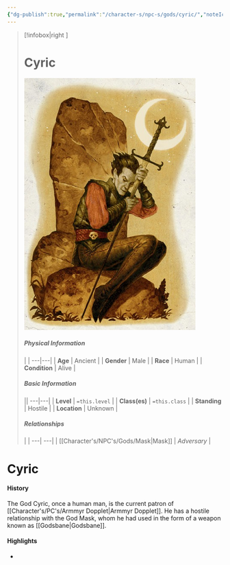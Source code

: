 ```yaml
---
{"dg-publish":true,"permalink":"/character-s/npc-s/gods/cyric/","noteIcon":""}
---
```


>[!infobox|right ]
># **Cyric**
>![Cyric.jpg|cover h-small](/img/user/Attachments/Characters/Cyric.jpg)
>##### **Physical Information**
>| | 
>---|---|
>| **Age** | Ancient |
>| **Gender** | Male |
>| **Race** | Human |
>| **Condition** | Alive |
>##### **Basic Information**
>||
>---|---|
>| **Level** | `=this.level` |
>| **Class(es)** | `=this.class` |
>| **Standing** | Hostile |
>| **Location** | Unknown |
>##### **Relationships**
>| |
>---| ---|
>| [[Character's/NPC's/Gods/Mask\|Mask]] | *Adversary* |

# Cyric
#### History

The God Cyric, once a human man, is the current patron of [[Character's/PC's/Armmyr Dopplet\|Armmyr Dopplet]]. He has a hostile relationship with the God Mask, whom he had used in the form of a weapon known as [[Godsbane\|Godsbane]].

#### Highlights
- 
